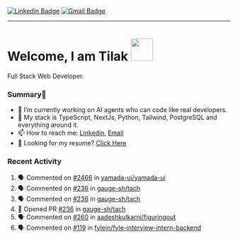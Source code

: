 [![Linkedin Badge](https://img.shields.io/badge/-tiluckdave-blue?style=flat-square&logo=Linkedin&logoColor=white&link=https://www.linkedin.com/in/tiluckdave/)](https://www.linkedin.com/in/tiluckdave/)
[![Gmail Badge](https://img.shields.io/badge/-hello@tiluckdave.in-c14438?style=flat-square&logo=Gmail&logoColor=white&link=mailto:hello@tiluckdave.in)](mailto:hello@tiluckdave.in)

---

# Welcome, I am Tilak <img src="https://media.giphy.com/media/mGcNjsfWAjY5AEZNw6/giphy.gif" width="50">
Full Stack Web Developer.

### Summary👋
- 🔭 I’m currently working on AI agents who can code like real developers.
- 🧠 My stack is TypeScript, NextJs, Python, Tailwind, PostgreSQL and everything around it. 
- 📫 How to reach me: [Linkedin](https://www.linkedin.com/in/tiluckdave/), [Email](mailto:hello@tiluckdave.in)
- 📄 Looking for my resume? [Click Here](https://tiluckdave.in/resume.pdf)

### Recent Activity
<!--START_SECTION:activity-->
1. 🗣 Commented on [#2466](https://github.com/yamada-ui/yamada-ui/issues/2466#issuecomment-2280853127) in [yamada-ui/yamada-ui](https://github.com/yamada-ui/yamada-ui)
2. 🗣 Commented on [#236](https://github.com/gauge-sh/tach/pull/236#issuecomment-2273951079) in [gauge-sh/tach](https://github.com/gauge-sh/tach)
3. 🗣 Commented on [#236](https://github.com/gauge-sh/tach/pull/236#issuecomment-2273950610) in [gauge-sh/tach](https://github.com/gauge-sh/tach)
4. 💪 Opened PR [#236](https://github.com/gauge-sh/tach/pull/236) in [gauge-sh/tach](https://github.com/gauge-sh/tach)
5. 🗣 Commented on [#260](https://github.com/aadeshkulkarni/figuringout/issues/260#issuecomment-2269667882) in [aadeshkulkarni/figuringout](https://github.com/aadeshkulkarni/figuringout)
6. 🗣 Commented on [#119](https://github.com/fylein/fyle-interview-intern-backend/pull/119#issuecomment-2261182401) in [fylein/fyle-interview-intern-backend](https://github.com/fylein/fyle-interview-intern-backend)
<!--END_SECTION:activity-->
